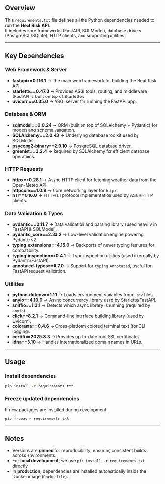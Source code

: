## **Overview**

This `requirements.txt` file defines all the Python dependencies needed to run the **Heat Risk API**.  
It includes core frameworks (FastAPI, SQLModel), database drivers (PostgreSQL/SQLite), HTTP clients, and supporting utilities.

---

## **Key Dependencies**

### Web Framework & Server

- **fastapi==0.116.1** → The main web framework for building the Heat Risk API.
- **starlette==0.47.3** → Provides ASGI tools, routing, and middleware (FastAPI is built on top of Starlette).
- **uvicorn==0.35.0** → ASGI server for running the FastAPI app.

### Database & ORM

- **sqlmodel==0.0.24** → ORM (built on top of SQLAlchemy + Pydantic) for models and schema validation.
- **SQLAlchemy==2.0.43** → Underlying database toolkit used by SQLModel.
- **psycopg2-binary==2.9.10** → PostgreSQL database driver.
- **greenlet==3.2.4** → Required by SQLAlchemy for efficient database operations.

### HTTP Requests

- **httpx==0.28.1** → Async HTTP client for fetching weather data from the Open-Meteo API.
- **httpcore==1.0.9** → Core networking layer for `httpx`.
- **h11==0.16.0** → HTTP/1.1 protocol implementation used by ASGI/HTTP clients.

### Data Validation & Types

- **pydantic==2.11.7** → Data validation and parsing library (used heavily in FastAPI & SQLModel).
- **pydantic_core==2.33.2** → Low-level validation engine powering Pydantic v2.
- **typing_extensions==4.15.0** → Backports of newer typing features for compatibility.
- **typing-inspection==0.4.1** → Type inspection utilities (used internally by Pydantic/FastAPI).
- **annotated-types==0.7.0** → Support for `typing.Annotated`, useful for FastAPI request validation.

### Utilities

- **python-dotenv==1.1.1** → Loads environment variables from `.env` files.
- **anyio==4.10.0** → Async concurrency library used by Starlette/FastAPI.
- **sniffio==1.3.1** → Detects which async library is running (required by `anyio`).
- **click==8.2.1** → Command-line interface building library (used by Uvicorn).
- **colorama==0.4.6** → Cross-platform colored terminal text (for CLI logging).
- **certifi==2025.8.3** → Provides up-to-date root SSL certificates.
- **idna==3.10** → Handles internationalized domain names in URLs.

---

## **Usage**

### Install dependencies

```bash
pip install -r requirements.txt
```

### Freeze updated dependencies

If new packages are installed during development:

```bash
pip freeze > requirements.txt
```

---

## **Notes**

- Versions are **pinned** for reproducibility, ensuring consistent builds across environments.
- For **local development**, we use `pip install -r requirements.txt` directly.
- In **production**, dependencies are installed automatically inside the Docker image (`Dockerfile`).
